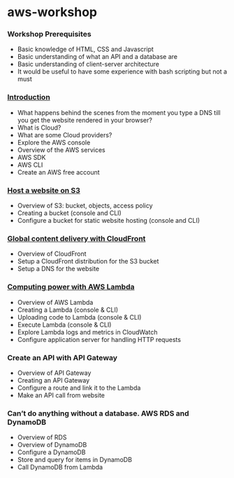 # aws-workshop

### Workshop Prerequisites
* Basic knowledge of HTML, CSS and Javascript
* Basic understanding of what an API and a database are
* Basic understanding of client-server architecture
* It would be useful to have some experience with bash scripting but not a must


### [Introduction](module-1/README.md)
* What happens behind the scenes from the moment you type a DNS till you get the website rendered in your browser?
* What is Cloud?
* What are some Cloud providers?
* Explore the AWS console
* Overview of the AWS services
* AWS SDK
* AWS CLI
* Create an AWS free account

### [Host a website on S3](module-2/README.md)
* Overview of S3: bucket, objects, access policy
* Creating a bucket (console and CLI)
* Configure a bucket for static website hosting (console and CLI)

### [Global content delivery with CloudFront](module-3/README.md)
* Overview of CloudFront
* Setup a CloudFront distribution for the S3 bucket
* Setup a DNS for the website

### [Computing power with AWS Lambda](module-4/README.md)
* Overview of AWS Lambda
* Creating a Lambda (console & CLI)
* Uploading code to Lambda (console & CLI)
* Execute Lambda (console & CLI)
* Explore Lambda logs and metrics in CloudWatch
* Configure application server for handling HTTP requests

### Create an API with API Gateway
* Overview of API Gateway
* Creating an API Gateway
* Configure a route and link it to the Lambda
* Make an API call from website

### Can’t do anything without a database. AWS RDS and DynamoDB
* Overview of RDS
* Overview of DynamoDB
* Configure a DynamoDB
* Store and query for items in DynamoDB
* Call DynamoDB from Lambda
